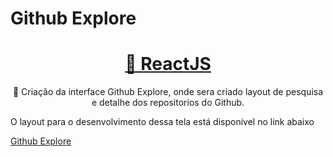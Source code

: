# Github Explore

<h1 align="center">
    <a href="https://pt-br.reactjs.org/">🔗 ReactJS</a>
</h1>
<p align="center">🚀 Criação da interface Github Explore, onde sera criado layout de pesquisa e detalhe dos repositorios do Github.</p>


<p>O layout para o desenvolvimento dessa tela está disponível no link abaixo</p>
<a href="https://www.figma.com/file/HOCmxfrElzLpI75LdzFLia/Github-Explorer?node-id=0%3A1">Github Explore</a>


